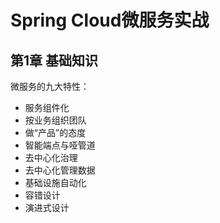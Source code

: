 # Spring Cloud微服务实战

## 第1章 基础知识

微服务的九大特性：

* 服务组件化
* 按业务组织团队
* 做“产品”的态度
* 智能端点与哑管道
* 去中心化治理
* 去中心化管理数据
* 基础设施自动化
* 容错设计
* 演进式设计
